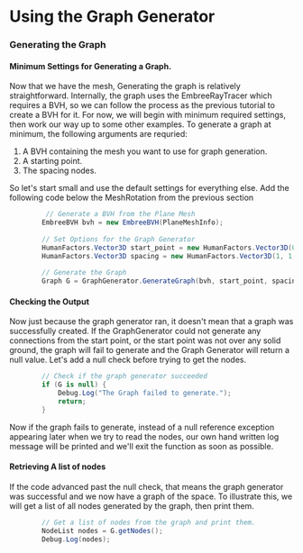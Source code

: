
# Using the Graph Generator

### Generating the Graph

#### Minimum Settings for Generating a Graph.
Now that we have the mesh, Generating the graph is relatively straightforward. Internally, the graph uses the EmbreeRayTracer which requires a BVH, so we can follow the process as the previous tutorial to create a BVH for it. For now, we will begin with minimum required settings, then work our way up to some other examples. To generate a graph at minimum, the following arguments are requried:

1) A BVH containing the mesh you want to use for graph generation.
2) A starting point.
3) The spacing nodes.

So let's start small and use the default settings for everything else. Add the following code below the MeshRotation from the previous section

```C#
         // Generate a BVH from the Plane Mesh
        EmbreeBVH bvh = new EmbreeBVH(PlaneMeshInfo);
        
        // Set Options for the Graph Generator
        HumanFactors.Vector3D start_point = new HumanFactors.Vector3D(0, 0, 0); // The point to start graph generation
        HumanFactors.Vector3D spacing = new HumanFactors.Vector3D(1, 1, 1); // The spacing between each node
        
        // Generate the Graph
        Graph G = GraphGenerator.GenerateGraph(bvh, start_point, spacing);
```

#### Checking the Output

Now just because the graph generator ran, it doesn't mean that a graph was successfully created. If the GraphGenerator could not generate any connections from the start point, or the start point was not over any solid ground, the graph will fail to generate and the Graph Generator will return a null value. Let's add a null check before trying to get the nodes.

``` C#
        // Check if the graph generator succeeded
        if (G is null) {
            Debug.Log("The Graph failed to generate.");
            return;
        }
```

Now if the graph fails to generate, instead of a null reference exception appearing later when we try to read the nodes, our own hand written log message will be printed and we'll exit the function as soon as possible.

#### Retrieving A list of nodes

If the code advanced past the null check, that means the graph generator was successful and we now have a graph of the space. To illustrate this, we will get a list of all nodes generated by the graph, then print them. 

``` C#
        // Get a list of nodes from the graph and print them.
        NodeList nodes = G.getNodes();
        Debug.Log(nodes);
```
